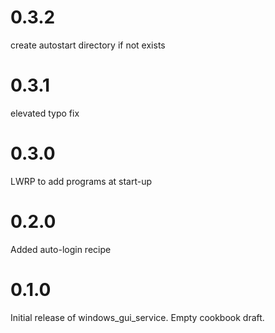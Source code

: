 # 0.3.2

create autostart directory if not exists

# 0.3.1

elevated typo fix

# 0.3.0

LWRP to add programs at start-up

# 0.2.0

Added auto-login recipe

# 0.1.0

Initial release of windows_gui_service. Empty cookbook draft.
